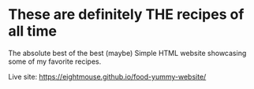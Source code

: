 # These are definitely THE recipes of all time

The absolute best of the best (maybe)
Simple HTML website showcasing some of my favorite recipes.

Live site: https://eightmouse.github.io/food-yummy-website/